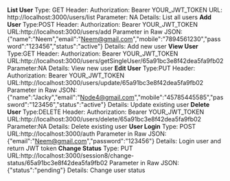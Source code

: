 **List User**
Type: GET
Header: Authorization: Bearer YOUR_JWT_TOKEN
URL: http://localhost:3000/users/list
Parameter: NA
Details: List all users
**Add User**
Type:POST
Header: Authorization: Bearer YOUR_JWT_TOKEN
URL:http://localhost:3000/users/add
Parameter in Raw JSON: {"name":"Neem","email":"Neem@gmail.com","mobile":"7894561230","password":"123456","status":"active"}
Details: Add new user
**View User**
Type:GET
Header: Authorization: Bearer YOUR_JWT_TOKEN
URL:http://localhost:3000/users/getSingleUser/65a91bc3e8f42dea5fa9fb02
Parameter:NA
Details: View new user
**Edit User**
Type:PUT
Header: Authorization: Bearer YOUR_JWT_TOKEN
URL:http://localhost:3000/users/update/65a91bc3e8f42dea5fa9fb02
Parameter in Raw JSON: {"name":"Jacky","email":"Node4@gmail.com","mobile":"45785445585","password":"123456","status":"active"}
Details: Update existing user
**Delete User**
Type:DELETE
Header: Authorization: Bearer YOUR_JWT_TOKEN
URL:http://localhost:3000/users/delete/65a91bc3e8f42dea5fa9fb02
Parameter:NA
Details: Delete existing user
**User Login**
Type: POST
URL:http://localhost:3000/auth
Parameter in Raw JSON: {"email":"Neem@gmail.com","password":"123456"}
Details: Login user and return JWT token
**Change Status**
Type: PUT
URL:http://localhost:3000/session8/change-status/65a91bc3e8f42dea5fa9fb02
Parameter in Raw JSON: {"status":"pending"}
Details: Change user status